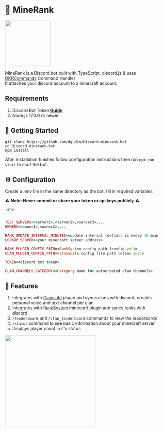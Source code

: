 <h1 id="title">🤖 MineRank</h1>

<img src="https://user-images.githubusercontent.com/34401005/196668897-6d98bae8-a76a-4bd8-aef3-eb9aab473d7a.png" height=150 id="icon"></img>

MineRank is a Discord bot built with TypeScript, discord.js & uses [DKRCommands](https://github.com/karelkryda/DKRCommands) Command Handler <br>
It attaches your discord account to a minecraft account.

## Requirements

1. Discord Bot Token **[Guide](https://discordjs.guide/preparations/setting-up-a-bot-application.html#creating-your-bot)**  
2. Node.js 17.0.0 or newer

## 🚀 Getting Started

```shell
git clone https://github.com/dgudim/Discord-minerank-bot
cd Discord-minerank-bot
npm install
```

After installation finishes follow configuration instructions then run `npm run start` to start the bot.

## ⚙️ Configuration

Create a .env file in the same directory as the bot, fill in required variables

⚠️ **Note: Never commit or share your token or api keys publicly** ⚠️

`.env`
```ruby

TEST_SERVERS=<server1>,<server2>,<server3>,...
OWNERS=<owner1>,<owner2>,...

RANK_UPDATE_INTERVAL_MINUTES=<update interval (default is every 10 minutes)>
LOOKUP_SERVER=<your minecraft server address>

RANK_PLUGIN_CONFIG_PATH=<RankSystem config path (config.yml)>
CLAN_PLUGIN_CONFIG_PATH=<ClansLite config file path (clans.yml)>

TOKEN=<discord bot token>

CLAN_CHANNELS_CATEGORY=<Category name for autocreated clan channels>
```

## 📝 Features
  1. Integrates with [ClansLite](https://www.spigotmc.org/resources/clanslite-1-19-support.97163/) plugin and syncs clans with discord, creates personal voice and text channel per clan
  2. Integrates with [RankSystem](https://github.com/HSBEST13/RankSystem) minecraft plugin and syncs ranks with discord
  3. `/leaderboard` and `/clan_leaderboard` commands to view the leaderbords
  4. `/status` command to see basic information about your minecraft server
  5. Displays player count in it's status
  
<img src="https://user-images.githubusercontent.com/34401005/196669805-93e9771e-217c-4bd7-acea-400ad26986ad.png" height=300 id="thumb"></img>
